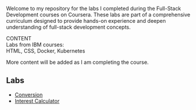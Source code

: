 Welcome to my repository for the labs I completed during the Full-Stack Development courses on Coursera. These labs are part of a comprehensive curriculum designed to provide hands-on experience and deepen understanding of full-stack development concepts.  

CONTENT  
Labs from IBM courses:  
HTML, CSS, Docker, Kubernetes

More content will be added as I am completing the course.

## Labs
- [Conversion](https://divinebi.github.io/fullstack-labs/IBM\JavaScript\conversion/)
- [Interest Calculator](https://divinebi.github.io/fullstack-labs/IBM\JavaScript\interest_calculator/)


